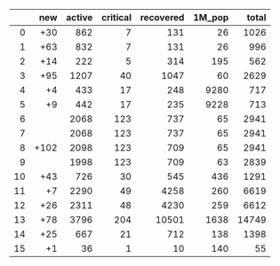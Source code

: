 |    |   new |   active |   critical |   recovered |   1M_pop |   total |
|---:|------:|---------:|-----------:|------------:|---------:|--------:|
|  0 |   +30 |      862 |          7 |         131 |       26 |    1026 |
|  1 |   +63 |      832 |          7 |         131 |       26 |     996 |
|  2 |   +14 |      222 |          5 |         314 |      195 |     562 |
|  3 |   +95 |     1207 |         40 |        1047 |       60 |    2629 |
|  4 |    +4 |      433 |         17 |         248 |     9280 |     717 |
|  5 |    +9 |      442 |         17 |         235 |     9228 |     713 |
|  6 |       |     2068 |        123 |         737 |       65 |    2941 |
|  7 |       |     2068 |        123 |         737 |       65 |    2941 |
|  8 |  +102 |     2098 |        123 |         709 |       65 |    2941 |
|  9 |       |     1998 |        123 |         709 |       63 |    2839 |
| 10 |   +43 |      726 |         30 |         545 |      436 |    1291 |
| 11 |    +7 |     2290 |         49 |        4258 |      260 |    6619 |
| 12 |   +26 |     2311 |         48 |        4230 |      259 |    6612 |
| 13 |   +78 |     3796 |        204 |       10501 |     1638 |   14749 |
| 14 |   +25 |      667 |         21 |         712 |      138 |    1398 |
| 15 |    +1 |       36 |          1 |          10 |      140 |      55 |